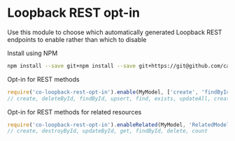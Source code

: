 # Loopback REST opt-in

Use this module to choose which automatically generated Loopback REST endpoints to enable rather than which to disable

Install using NPM

```bash
npm install --save git+npm install --save git+https://git@github.com/calleboketoft/co-loopback-rest-opt-in.git
```

Opt-in for REST methods
```javascript
require('co-loopback-rest-opt-in').enable(MyModel, ['create', 'findById'])
// create, deleteById, findById, upsert, find, exists, updateAll, createChangeStream, count, findOne, updateAttributes
```

Opt-in for REST methods for related resources
```javascript
require('co-loopback-rest-opt-in').enableRelated(MyModel, 'RelatedModel', ['create', 'destroyById'])
// create, destroyById, updateById, get, findById, delete, count
```

